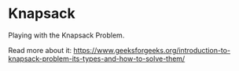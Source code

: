 # Knapsack

Playing with the Knapsack Problem.

Read more about it: https://www.geeksforgeeks.org/introduction-to-knapsack-problem-its-types-and-how-to-solve-them/
